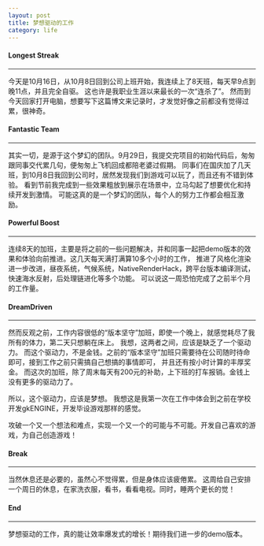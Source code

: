 ```yaml
---
layout: post
title: 梦想驱动的工作
category: life
---
```


#### Longest Streak
---
今天是10月16日，从10月8日回到公司上班开始，我连续上了8天班，每天早9点到晚11点，并且完全自驱。
这也许是我职业生涯以来最长的一次“连杀了”。
然而到今天回家打开电脑，想要写下这篇博文来记录时，才发觉好像之前都没有觉得过累，很神奇。

#### Fantastic Team
---
其实一切，是源于这个梦幻的团队。9月29日，我提交完项目的初始代码后，匆匆跟同事交代累几句，便匆匆上飞机回成都陪老婆过假期。
同事们在国庆加了几天班，到10月8日我回到公司时，居然发现我们到游戏可以玩了，而且还有不错到体验。
看到节前我完成到一些效果粗放到展示在场景中，立马勾起了想要优化和持续开发到激情。
可能这真的是一个梦幻的团队，每个人的努力工作都会相互激励。

#### Powerful Boost
---
连续8天的加班，主要是将之前的一些问题解决，并和同事一起把demo版本的效果和体验向前推进。这几天每天满打满算10多个小时的工作，
推进了风格化渲染进一步改进，昼夜系统，气候系统，NativeRenderHack，跨平台版本编译测试，快速海水反射，后处理链进化等多个功能。
可以说这一周恐怕完成了之前半个月的工作量。

#### DreamDriven
---
然而反观之前，工作内容很低的“版本坚守”加班，即使一个晚上，就感觉耗尽了我所有的体力，第二天只想躺在床上。
我想，这两者之间，应该是缺乏了一个驱动力。
而这个驱动力，不是金钱。之前的“版本坚守”加班只需要待在公司随时待命即可，接到工作之前只需搞自己想搞的事情即可，
并且还有按小时计算的丰厚奖金。
而这次的加班，除了周末每天有200元的补助，上下班的打车报销。金钱上没有更多的驱动力了。

所以，这个驱动力，应该是梦想。
我想这是我第一次在工作中体会到之前在学校开发gkENGINE，开发毕设游戏那样的感觉。

攻破一个又一个想法和难点，实现一个又一个的可能与不可能。开发自己喜欢的游戏，为自己创造游戏！

#### Break
---
当然休息还是必要的，虽然心不觉得累，但是身体应该疲倦累。
这周给自己安排一个周日的休息，在家洗衣服，看书，看看电视。同时，睡两个更长的觉！

#### End
---
梦想驱动的工作，真的能让效率爆发式的增长！期待我们进一步的demo版本。

